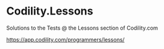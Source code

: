 # Codility.Lessons
Solutions to the Tests @ the Lessons section of Codility.com

https://app.codility.com/programmers/lessons/
